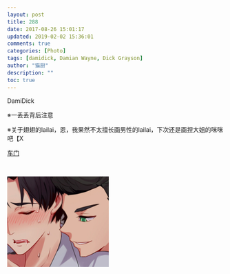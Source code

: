 ```yaml
---
layout: post
title: 288
date: 2017-08-26 15:01:17
updated: 2019-02-02 15:36:01
comments: true
categories: [Photo]
tags: [damidick, Damian Wayne, Dick Grayson]
author: "猫厨"
description: ""
toc: true
---
```


<p>DamiDick</p> 
<p>※一丢丢背后注意</p> 
<p>※关于翅翅的lailai，恩，我果然不太擅长画男性的lailai，下次还是画捏大姐的咪咪吧【X</p> 
<p><a rel="nofollow" href="https://images-wixmp-ed30a86b8c4ca887773594c2.wixmp.com/intermediary/f/d97cf4c4-1f95-4c79-9e66-10b31d5fac97/dcyotwf-11f65e1c-fce9-4f8c-874a-096b4bca1bb2.jpg" target="_blank"  >车门</a></p> 
<p><br /></p>

![](https://raw.githubusercontent.com/alicewish/meowchain247/master/img_cVZNdzJtQk9JV2R4c3VuYUl0c1ZpK2JjT043NklrV2dsek9zc2c2NURPL1NyZVBaUWt0NWdRPT0.png)